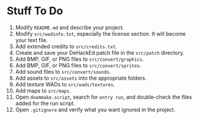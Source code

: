 # Stuff To Do

1) Modify `README.md` and describe your project.
2) Modify `src/wadinfo.txt`, especially the license section. It will become your text file.
3) Add extended credits to `src/credits.txt`.
4) Create and save your DeHackEd patch file in the `src/patch` directory.
5) Add BMP, GIF, or PNG files to `src/convert/graphics`.
6) Add BMP, GIF, or PNG files to `src/convert/sprites`.
7) Add sound files to `src/convert/sounds`.
8) Add assets to `src/assets` into the appropriate folders.
9) Add texture WADs to `src/wads/textures`.
10) Add maps to `src/maps`.
11) Open `doommake.script`, search for `entry run`, and double-check the files added for the run script.
12) Open `.gitignore` and verify what you want ignored in the project.
